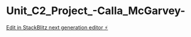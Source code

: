 # Unit_C2_Project_-Calla_McGarvey-

[Edit in StackBlitz next generation editor ⚡️](https://stackblitz.com/~/github.com/callamcg/Unit_C2_Project_-Calla_McGarvey-)